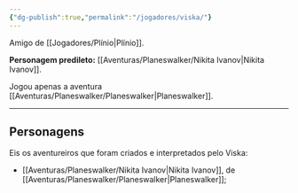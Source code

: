 ```yaml
---
{"dg-publish":true,"permalink":"/jogadores/viska/"}
---
```


Amigo de [[Jogadores/Plínio\|Plínio]].

**Personagem predileto:** [[Aventuras/Planeswalker/Nikita Ivanov\|Nikita Ivanov]].

Jogou apenas a aventura [[Aventuras/Planeswalker/Planeswalker\|Planeswalker]].

---
## Personagens
Eis os aventureiros que foram criados e interpretados pelo Viska:
- [[Aventuras/Planeswalker/Nikita Ivanov\|Nikita Ivanov]], de [[Aventuras/Planeswalker/Planeswalker\|Planeswalker]];